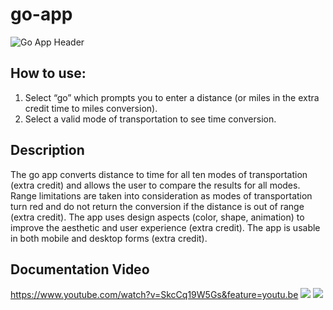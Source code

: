 # go-app

![Go App Header](https://github.com/cj-hines/go-app/blob/images/header.png?raw=true)

## How to use:
1. Select “go” which prompts you to enter a distance (or miles in the extra credit time to miles conversion).
2. Select a valid mode of transportation to see time conversion.

## Description
The go app converts distance to time for all ten modes of transportation (extra credit) and allows the user to compare the results for all modes. Range limitations are taken into consideration as modes of transportation turn red and do not return the conversion if the distance is out of range (extra credit). The app uses design aspects (color, shape, animation) to improve the aesthetic and user experience (extra credit). The app is usable in both mobile and desktop forms (extra credit).

## Documentation Video
https://www.youtube.com/watch?v=SkcCq19W5Gs&feature=youtu.be
![](https://github.com/cj-hines/go-app/blob/images/sc1.png?raw=true)
![](https://github.com/cj-hines/go-app/blob/images/sc2.png?raw=true)
